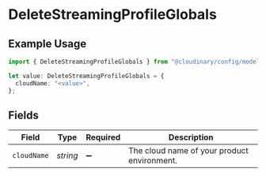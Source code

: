 # DeleteStreamingProfileGlobals

## Example Usage

```typescript
import { DeleteStreamingProfileGlobals } from "@cloudinary/config/models/operations";

let value: DeleteStreamingProfileGlobals = {
  cloudName: "<value>",
};
```

## Fields

| Field                                       | Type                                        | Required                                    | Description                                 |
| ------------------------------------------- | ------------------------------------------- | ------------------------------------------- | ------------------------------------------- |
| `cloudName`                                 | *string*                                    | :heavy_minus_sign:                          | The cloud name of your product environment. |